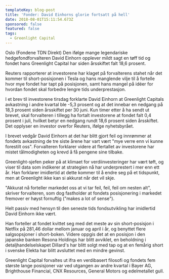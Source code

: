 ```yaml
---
templateKey: blog-post
title: 'Fonder: David Einhorns glorie fortsatt på hell'
date: 2018-08-01T15:11:54.673Z
sponsored: false
featured: false
tags:
  - Greenlight Capital
---
```

Oslo (Fondene TDN Direkt) Den ifølge mange legendariske hedgefondforvalteren David Einhorn opplever mildt sagt en tøff tid og fondet hans Greenlight Capital har siden årsskiftet falt 18,6 prosent.



Reuters rapporterer at investorene har klaget på forvalterens stahet når det kommer til short-posisjonen i Tesla og hans manglende vilje til å fortelle hvor mye fondet har tapt på posisjonen, samt hans mangel på idéer for hvordan fondet skal forbedre lengre tids underprestasjon.



I et brev til investorene tirsdag forklarte David Einhorn at Greenlight Capitals avkastning i andre kvartal ble -5,3 prosent og at det innebar en nedgang på 18,3 prosent siden årsskiftet per 30 juni. Kun timer etter å ha sendt ut brevet, skal forvalteren i tillegg ha fortalt investorene at fondet falt 0,4 prosent i juli, hvilket betyr en nedgang rundt 18,6 prosent siden årsskiftet. Det opplyser en investor overfor Reuters, ifølge nyhetsbyrået.



I brevet vedgår David Einhorn at det har blitt gjort feil og innrømmer at fondets avkastning de tre siste årene har vart vært "mye verre enn vi kunne forestilt oss". Forvalteren forklarer videre at flertallet av investorene har mistet tålmodigheten og krevd å få pengene sine tilbake.



Greenlight-sjefen peker på at klimaet for verdiinvesteringer har vært tøft, og viser til data som indikerer at strategien nå har underprestert i mer enn ett år. Han forklarer imidlertid at dette kommer til å endre seg på et tidspunkt, men at Greenlight ikke kan si akkurat når det vil skje.



"Akkurat nå forteller markedet oss at vi tar feil, feil, feil om nesten alt", skriver forvalteren, som dog fastholder at fondets posisjonering i markedet fremover er høyst fornuftig ("makes a lot of sense").



Helt passiv med hensyn til den seneste tids fondsutvikling har imidlertid David Einhorn ikke vært.



Han forteller at fondet kvittet seg med det meste av sin short-posisjon i Netflix på 281,46 dollar mellom januar og april i år, og benyttet flere salgsopsjoner i short-boken. Videre oppgis det at en posisjon i den japanske banken Resona Holdings har blitt avviklet, en beholdning i detaljhandelselskapet Dillard's har blitt solgt med tap og at en femårig short i svenske Elekta har blitt avsluttet med en mindre gevinst.



Greenlight Capital forvaltes ut ifra en verdibasert filosofi og fondets fem største lange posisjoner var ved utgangen av andre kvartal i Bayer AG, Brighthouse Financial, CNX Resources, General Motors og edelmetallet gull.
